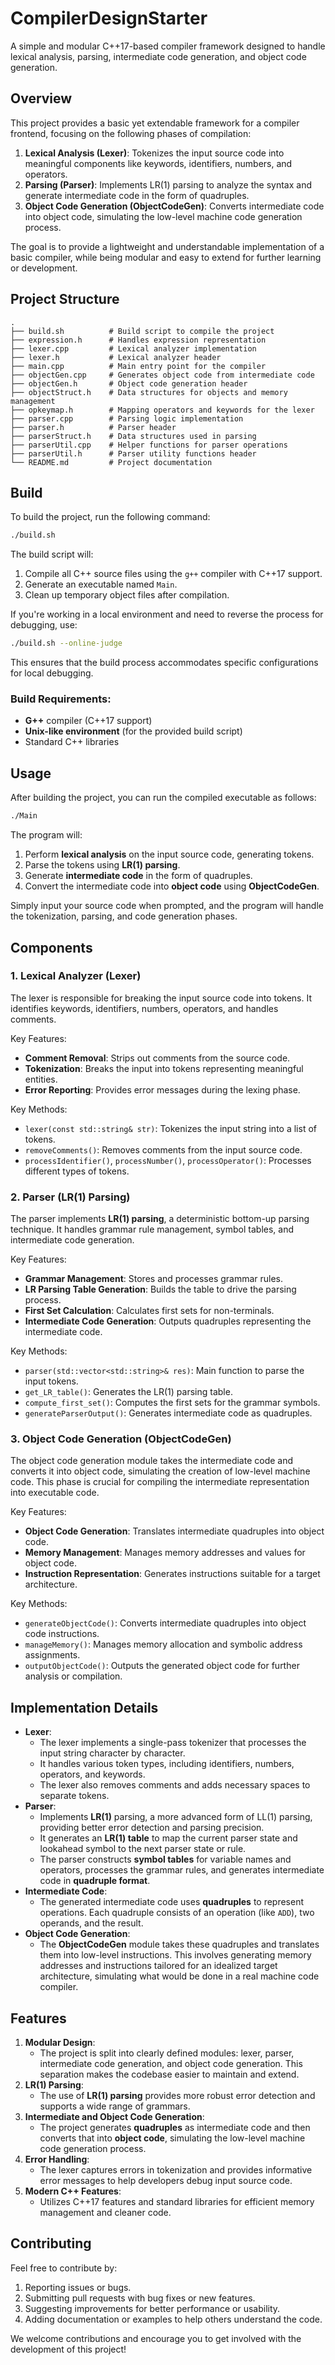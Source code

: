 # CompilerDesignStarter

A simple and modular C++17-based compiler framework designed to handle lexical analysis, parsing, intermediate code generation, and object code generation.

## Overview

This project provides a basic yet extendable framework for a compiler frontend, focusing on the following phases of compilation:

1. **Lexical Analysis (Lexer)**: Tokenizes the input source code into meaningful components like keywords, identifiers, numbers, and operators.
2. **Parsing (Parser)**: Implements LR(1) parsing to analyze the syntax and generate intermediate code in the form of quadruples.
3. **Object Code Generation (ObjectCodeGen)**: Converts intermediate code into object code, simulating the low-level machine code generation process.

The goal is to provide a lightweight and understandable implementation of a basic compiler, while being modular and easy to extend for further learning or development.

## Project Structure

```
.
├── build.sh          # Build script to compile the project
├── expression.h      # Handles expression representation
├── lexer.cpp         # Lexical analyzer implementation
├── lexer.h           # Lexical analyzer header
├── main.cpp          # Main entry point for the compiler
├── objectGen.cpp     # Generates object code from intermediate code
├── objectGen.h       # Object code generation header
├── objectStruct.h    # Data structures for objects and memory management
├── opkeymap.h        # Mapping operators and keywords for the lexer
├── parser.cpp        # Parsing logic implementation
├── parser.h          # Parser header
├── parserStruct.h    # Data structures used in parsing
├── parserUtil.cpp    # Helper functions for parser operations
├── parserUtil.h      # Parser utility functions header
└── README.md         # Project documentation
```

## Build

To build the project, run the following command:

```bash
./build.sh
```

The build script will:

1. Compile all C++ source files using the `g++` compiler with C++17 support.
2. Generate an executable named `Main`.
3. Clean up temporary object files after compilation.

If you're working in a local environment and need to reverse the process for debugging, use:

```bash
./build.sh --online-judge
```

This ensures that the build process accommodates specific configurations for local debugging.

### Build Requirements:

- **G++** compiler (C++17 support)
- **Unix-like environment** (for the provided build script)
- Standard C++ libraries

## Usage

After building the project, you can run the compiled executable as follows:

```bash
./Main
```

The program will:

1. Perform **lexical analysis** on the input source code, generating tokens.
2. Parse the tokens using **LR(1) parsing**.
3. Generate **intermediate code** in the form of quadruples.
4. Convert the intermediate code into **object code** using **ObjectCodeGen**.

Simply input your source code when prompted, and the program will handle the tokenization, parsing, and code generation phases.

## Components

### 1. Lexical Analyzer (Lexer)

The lexer is responsible for breaking the input source code into tokens. It identifies keywords, identifiers, numbers, operators, and handles comments.

Key Features:

- **Comment Removal**: Strips out comments from the source code.
- **Tokenization**: Breaks the input into tokens representing meaningful entities.
- **Error Reporting**: Provides error messages during the lexing phase.

Key Methods:

- `lexer(const std::string& str)`: Tokenizes the input string into a list of tokens.
- `removeComments()`: Removes comments from the input source code.
- `processIdentifier()`, `processNumber()`, `processOperator()`: Processes different types of tokens.

### 2. Parser (LR(1) Parsing)

The parser implements **LR(1) parsing**, a deterministic bottom-up parsing technique. It handles grammar rule management, symbol tables, and intermediate code generation.

Key Features:

- **Grammar Management**: Stores and processes grammar rules.
- **LR Parsing Table Generation**: Builds the table to drive the parsing process.
- **First Set Calculation**: Calculates first sets for non-terminals.
- **Intermediate Code Generation**: Outputs quadruples representing the intermediate code.

Key Methods:

- `parser(std::vector<std::string>& res)`: Main function to parse the input tokens.
- `get_LR_table()`: Generates the LR(1) parsing table.
- `compute_first_set()`: Computes the first sets for the grammar symbols.
- `generateParserOutput()`: Generates intermediate code as quadruples.

### 3. Object Code Generation (ObjectCodeGen)

The object code generation module takes the intermediate code and converts it into object code, simulating the creation of low-level machine code. This phase is crucial for compiling the intermediate representation into executable code.

Key Features:

- **Object Code Generation**: Translates intermediate quadruples into object code.
- **Memory Management**: Manages memory addresses and values for object code.
- **Instruction Representation**: Generates instructions suitable for a target architecture.

Key Methods:

- `generateObjectCode()`: Converts intermediate quadruples into object code instructions.
- `manageMemory()`: Manages memory allocation and symbolic address assignments.
- `outputObjectCode()`: Outputs the generated object code for further analysis or compilation.

## Implementation Details

- **Lexer**:
  - The lexer implements a single-pass tokenizer that processes the input string character by character.
  - It handles various token types, including identifiers, numbers, operators, and keywords.
  - The lexer also removes comments and adds necessary spaces to separate tokens.
- **Parser**:
  - Implements **LR(1)** parsing, a more advanced form of LL(1) parsing, providing better error detection and parsing precision.
  - It generates an **LR(1) table** to map the current parser state and lookahead symbol to the next parser state or rule.
  - The parser constructs **symbol tables** for variable names and operators, processes the grammar rules, and generates intermediate code in **quadruple format**.
- **Intermediate Code**:
  - The generated intermediate code uses **quadruples** to represent operations. Each quadruple consists of an operation (like `ADD`), two operands, and the result.
- **Object Code Generation**:
  - The **ObjectCodeGen** module takes these quadruples and translates them into low-level instructions. This involves generating memory addresses and instructions tailored for an idealized target architecture, simulating what would be done in a real machine code compiler.

## Features

1. **Modular Design**:
   - The project is split into clearly defined modules: lexer, parser, intermediate code generation, and object code generation. This separation makes the codebase easier to maintain and extend.
2. **LR(1) Parsing**:
   - The use of **LR(1) parsing** provides more robust error detection and supports a wide range of grammars.
3. **Intermediate and Object Code Generation**:
   - The project generates **quadruples** as intermediate code and then converts that into **object code**, simulating the low-level machine code generation process.
4. **Error Handling**:
   - The lexer captures errors in tokenization and provides informative error messages to help developers debug input source code.
5. **Modern C++ Features**:
   - Utilizes C++17 features and standard libraries for efficient memory management and cleaner code.

## Contributing

Feel free to contribute by:

1. Reporting issues or bugs.
2. Submitting pull requests with bug fixes or new features.
3. Suggesting improvements for better performance or usability.
4. Adding documentation or examples to help others understand the code.

We welcome contributions and encourage you to get involved with the development of this project!